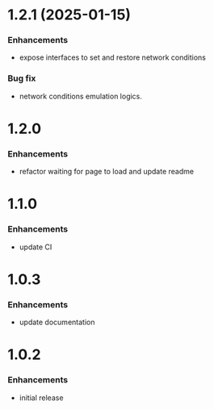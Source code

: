 # 1.2.1 (2025-01-15)

### Enhancements

- expose interfaces to set and restore network conditions

### Bug fix

- network conditions emulation logics.

# 1.2.0

### Enhancements

- refactor waiting for page to load and update readme
  
# 1.1.0

### Enhancements

- update CI

# 1.0.3

### Enhancements

- update documentation
  
# 1.0.2

### Enhancements

- initial release

